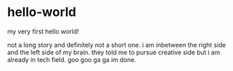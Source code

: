 # hello-world
my very first hello world!

not a long story and definitely not a short one.
i am inbetween the right side and the left side of my brain.
they told me to pursue creative side but i am already in tech field.
goo goo ga ga im done.
